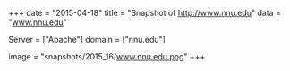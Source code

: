 
+++
date = "2015-04-18"
title = "Snapshot of http://www.nnu.edu"
data = "www.nnu.edu"

Server = ["Apache"]
domain = ["nnu.edu"]

  image = "snapshots/2015_16/www.nnu.edu.png"
+++
#
